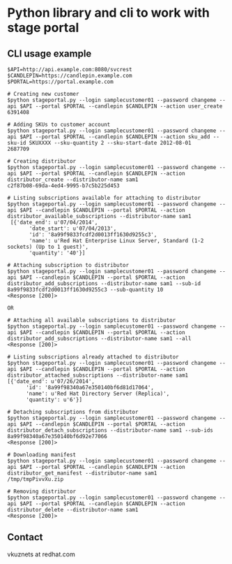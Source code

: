 Python library and cli to work with stage portal
================================================

CLI usage example
-----------------

	$API=http://api.example.com:8080/svcrest
	$CANDLEPIN=https://candlepin.example.com
	$PORTAL=https://portal.example.com
	
	# Creating new customer
	$python stageportal.py --login samplecustomer01 --password changeme --api $API --portal $PORTAL --candlepin $CANDLEPIN --action user_create
	6391408

	# Adding SKUs to customer account
	$python stageportal.py --login samplecustomer01 --password changeme --api $API --portal $PORTAL --candlepin $CANDLEPIN --action sku_add --sku-id SKUXXXX --sku-quantity 2 --sku-start-date 2012-08-01
	2687709

	# Creating distributor
	$python stageportal.py --login samplecustomer01 --password changeme --api $API --portal $PORTAL --candlepin $CANDLEPIN --action distributor_create --distributor-name sam1
	c2f87b08-69da-4ed4-9995-b7c5b225d453
	
	# Listing subscriptions available for attaching to distributor
	$python stageportal.py --login samplecustomer01 --password changeme --api $API --candlepin $CANDLEPIN --portal $PORTAL --action distributor_available_subscriptions --distributor-name sam1
	 [{'date_end': u'07/04/2014',
           'date_start': u'07/04/2013',
           'id': '8a99f9833fcdf2d0013ff1630d9255c3',
           'name': u'Red Hat Enterprise Linux Server, Standard (1-2 sockets) (Up to 1 guest)',
           'quantity': '40'}]

	# Attaching subscription to distributor
	$python stageportal.py --login samplecustomer01 --password changeme --api $API --candlepin $CANDLEPIN --portal $PORTAL --action distributor_add_subscriptions --distributor-name sam1 --sub-id 8a99f9833fcdf2d0013ff1630d9255c3 --sub-quantity 10
	<Response [200]>

	OR

	# Attaching all available subscriptions to distributor
	$python stageportal.py --login samplecustomer01 --password changeme --api $API --candlepin $CANDLEPIN --portal $PORTAL --action distributor_add_subscriptions --distributor-name sam1 --all
	<Response [200]>

	# Listing subscriptions already attached to distributor
	$python stageportal.py --login samplecustomer01 --password changeme --api $API --candlepin $CANDLEPIN --portal $PORTAL --action distributor_attached_subscriptions --distributor-name sam1
	[{'date_end': u'07/26/2014',
          'id': '8a99f98340a67e350140bf6d81d17064',
          'name': u'Red Hat Directory Server (Replica)',
          'quantity': u'6'}]

	# Detaching subscriptions from distributor
	$python stageportal.py --login samplecustomer01 --password changeme --api $API --candlepin $CANDLEPIN --portal $PORTAL --action distributor_detach_subscriptions --distributor-name sam1 --sub-ids 8a99f98340a67e350140bf6d92e77066
	<Response [200]>

	# Downloading manifest
	$python stageportal.py --login samplecustomer01 --password changeme --api $API --portal $PORTAL --candlepin $CANDLEPIN --action distributor_get_manifest --distributor-name sam1       
	/tmp/tmpPivvXu.zip
	
	# Removing distributor
	$python stageportal.py --login samplecustomer01 --password changeme --api $API --portal $PORTAL --candlepin $CANDLEPIN --action distributor_delete --distributor-name sam1
	<Response [200]>

Contact
-------
vkuznets at redhat.com
